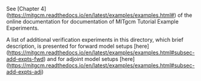 See [Chapter 4] (https://mitgcm.readthedocs.io/en/latest/examples/examples.html#) of the online documentation 
for documentation of MITgcm Tutorial Example Experiments.

A list of additional verification experiments in this directory, which brief description, is presented for forward model setups [here]
(https://mitgcm.readthedocs.io/en/latest/examples/examples.html#subsec-add-expts-fwd)
and for adjoint model setups [here] (https://mitgcm.readthedocs.io/en/latest/examples/examples.html#subsec-add-expts-adj)
